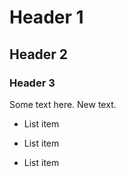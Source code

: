 # Header 1

## Header 2

### Header 3

Some text here. New text. 

* List item

* List item

* List item